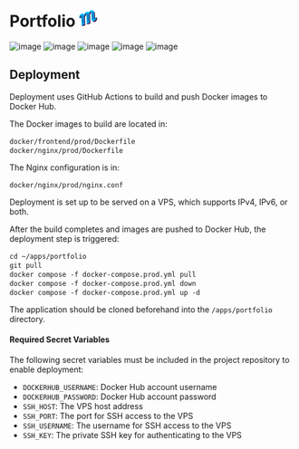# Portfolio ![](https://github.com/maciekiwaniuk/portfolio/blob/main/public/img/icons/favicon-32x32.png?raw=true)

![image](https://img.shields.io/badge/TypeScript-007ACC?style=for-the-badge&logo=typescript&logoColor=white)
![image](https://img.shields.io/badge/Vue%20js-35495E?style=for-the-badge&logo=vuedotjs&logoColor=4FC08D)
![image](https://img.shields.io/badge/nuxt%20js-00C58E?style=for-the-badge&logo=nuxtdotjs&logoColor=white)
![image](https://img.shields.io/badge/Sass-CC6699?style=for-the-badge&logo=sass&logoColor=white)
![image](https://img.shields.io/badge/Docker-2CA5E0?style=for-the-badge&logo=docker&logoColor=white)

## Deployment

Deployment uses GitHub Actions to build and push Docker images to Docker Hub.

The Docker images to build are located in:

    docker/frontend/prod/Dockerfile
    docker/nginx/prod/Dockerfile

The Nginx configuration is in:

    docker/nginx/prod/nginx.conf

Deployment is set up to be served on a VPS, which supports IPv4, IPv6, or both.

After the build completes and images are pushed to Docker Hub, the deployment step is triggered:

    cd ~/apps/portfolio
    git pull
    docker compose -f docker-compose.prod.yml pull
    docker compose -f docker-compose.prod.yml down
    docker compose -f docker-compose.prod.yml up -d

The application should be cloned beforehand into the `/apps/portfolio` directory.

#### Required Secret Variables

The following secret variables must be included in the project repository to enable deployment:

- `DOCKERHUB_USERNAME`: Docker Hub account username
- `DOCKERHUB_PASSWORD`: Docker Hub account password
- `SSH_HOST`: The VPS host address
- `SSH_PORT`: The port for SSH access to the VPS
- `SSH_USERNAME`: The username for SSH access to the VPS
- `SSH_KEY`: The private SSH key for authenticating to the VPS
